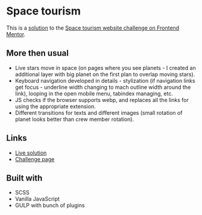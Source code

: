 # Space tourism
This is a [solution](https://crydy.github.io/fem-space-tourism/) to the [Space tourism website challenge on Frontend Mentor](https://www.frontendmentor.io/challenges/space-tourism-multipage-website-gRWj1URZ3).


## More then usual

- Live stars move in space (on pages where you see planets - I created an additional layer with big planet on the first plan to overlap moving stars).
- Keyboard navigation developed in details - stylization (if navigation links get focus - underline width changing to mach outline width around the link), looping in the open mobile menu, tabindex managing, etc.
- JS checks if the browser supports webp, and replaces all the links for using the appropriate extension.
- Different transitions for texts and different images (small rotation of planet looks better than crew member rotation).


## Links

- [Live solution](https://crydy.github.io/fem-space-tourism/)
- [Challenge page](https://your-live-site-url.com)


## Built with

- SCSS
- Vanilla JavaScript
- GULP with bunch of plugins